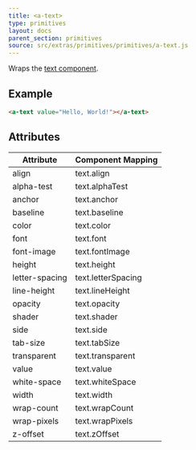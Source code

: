 ```yaml
---
title: <a-text>
type: primitives
layout: docs
parent_section: primitives
source: src/extras/primitives/primitives/a-text.js
---
```


[text]: ../components/text.md

Wraps the [text component][text].

## Example

```html
<a-text value="Hello, World!"></a-text>
```

## Attributes

| Attribute      | Component Mapping  |
|----------------|--------------------|
| align          | text.align         |
| alpha-test     | text.alphaTest     |
| anchor         | text.anchor        |
| baseline       | text.baseline      |
| color          | text.color         |
| font           | text.font          |
| font-image     | text.fontImage     |
| height         | text.height        |
| letter-spacing | text.letterSpacing |
| line-height    | text.lineHeight    |
| opacity        | text.opacity       |
| shader         | text.shader        |
| side           | text.side          |
| tab-size       | text.tabSize       |
| transparent    | text.transparent   |
| value          | text.value         |
| white-space    | text.whiteSpace    |
| width          | text.width         |
| wrap-count     | text.wrapCount     |
| wrap-pixels    | text.wrapPixels    |
| z-offset       | text.zOffset       |
